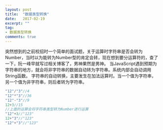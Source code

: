 ```yaml
---
layout: post
title:  "数据类型转换"
date:   2017-02-19
excerpt: ""
tag:
- 数据类型转换
comments: true
---
```


突然想到的之前校招时一个简单的面试题，关于运算时字符串是否会转为Number，当时以为能转为Number型的肯定会转，现在想到要分运算符的，查了一下，阮一峰早就写过相关博客了，男神果然是男神。
当JavaScript遇到预期为字符串的地方，就会将非字符串的数据自动转为字符串。系统内部会自动调用String函数。
字符串的自动转换，主要发生在加法运算时。当一个值为字符串，另一个值为非字符串，则后者转为字符串。

```js
"12"/"3"//4
"12"*"3"//36
"12"-"3"//9
12+3//15
//上面的运算会将字符串类型转为Number进行运算
"12"+3//"123"
12+"3"//"123"
"12"+"3"//"123"
```

